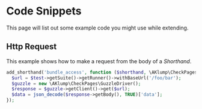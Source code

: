 # Code Snippets

This page will list out some example code you might use while extending.

## Http Request

This example shows how to make a request from the body of a _Shorthand_.

```php
add_shorthand('bundle_access', function ($shorthand, \AKlump\CheckPages\Parts\Test $test) {
  $url = $test->getSuite()->getRunner()->withBaseUrl('/foo/bar');
  $guzzle = new \AKlump\CheckPages\GuzzleDriver();
  $response = $guzzle->getClient()->get($url);
  $data = json_decode($response->getBody(), TRUE)['data'];
});
```
